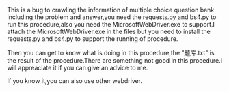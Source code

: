 This is a bug to crawling the information of multiple choice question bank including the problem and answer,you need the requests.py and bs4.py to run this procedure,also you need the MicrosoftWebDriver.exe to support.I attach the MicrosoftWebDriver.exe in the files but you need to install the requests.py and bs4.py to support the running of procedure.

Then you can get to know what is doing in this procedure,the "题库.txt" is the result of the procedure.There are something not good in this procedure.I will appreaciate it if you can give an advice to me.

If you know it,you can also use other webdriver.
